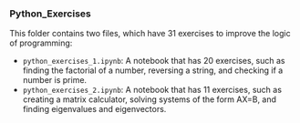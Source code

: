 ### Python_Exercises

This folder contains two files, which have 31 exercises to improve the logic of programming:

- `python_exercises_1.ipynb`: A notebook that has 20 exercises, such as finding the factorial of a number, reversing a string, and checking if a number is prime.
- `python_exercises_2.ipynb`: A notebook that has 11 exercises, such as creating a matrix calculator, solving systems of the form AX=B, and finding eigenvalues and eigenvectors.
